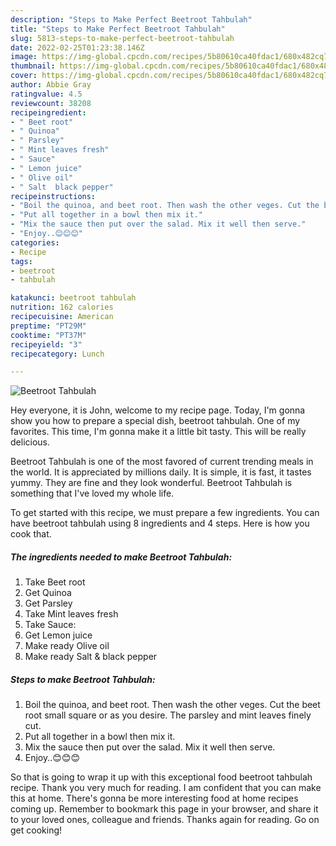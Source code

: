 ```yaml
---
description: "Steps to Make Perfect Beetroot Tahbulah"
title: "Steps to Make Perfect Beetroot Tahbulah"
slug: 5813-steps-to-make-perfect-beetroot-tahbulah
date: 2022-02-25T01:23:38.146Z
image: https://img-global.cpcdn.com/recipes/5b80610ca40fdac1/680x482cq70/beetroot-tahbulah-recipe-main-photo.jpg
thumbnail: https://img-global.cpcdn.com/recipes/5b80610ca40fdac1/680x482cq70/beetroot-tahbulah-recipe-main-photo.jpg
cover: https://img-global.cpcdn.com/recipes/5b80610ca40fdac1/680x482cq70/beetroot-tahbulah-recipe-main-photo.jpg
author: Abbie Gray
ratingvalue: 4.5
reviewcount: 38208
recipeingredient:
- " Beet root"
- " Quinoa"
- " Parsley"
- " Mint leaves fresh"
- " Sauce"
- " Lemon juice"
- " Olive oil"
- " Salt  black pepper"
recipeinstructions:
- "Boil the quinoa, and beet root. Then wash the other veges. Cut the beet root small square or as you desire. The parsley and mint leaves finely cut."
- "Put all together in a bowl then mix it."
- "Mix the sauce then put over the salad. Mix it well then serve."
- "Enjoy..😊😊😊"
categories:
- Recipe
tags:
- beetroot
- tahbulah

katakunci: beetroot tahbulah 
nutrition: 162 calories
recipecuisine: American
preptime: "PT29M"
cooktime: "PT37M"
recipeyield: "3"
recipecategory: Lunch

---
```



![Beetroot Tahbulah](https://img-global.cpcdn.com/recipes/5b80610ca40fdac1/680x482cq70/beetroot-tahbulah-recipe-main-photo.jpg)

Hey everyone, it is John, welcome to my recipe page. Today, I'm gonna show you how to prepare a special dish, beetroot tahbulah. One of my favorites. This time, I'm gonna make it a little bit tasty. This will be really delicious.



Beetroot Tahbulah is one of the most favored of current trending meals in the world. It is appreciated by millions daily. It is simple, it is fast, it tastes yummy. They are fine and they look wonderful. Beetroot Tahbulah is something that I've loved my whole life.


To get started with this recipe, we must prepare a few ingredients. You can have beetroot tahbulah using 8 ingredients and 4 steps. Here is how you cook that.

<!--inarticleads1-->

##### The ingredients needed to make Beetroot Tahbulah:

1. Take  Beet root
1. Get  Quinoa
1. Get  Parsley
1. Take  Mint leaves fresh
1. Take  Sauce:
1. Get  Lemon juice
1. Make ready  Olive oil
1. Make ready  Salt &amp; black pepper




<!--inarticleads2-->

##### Steps to make Beetroot Tahbulah:

1. Boil the quinoa, and beet root. Then wash the other veges. Cut the beet root small square or as you desire. The parsley and mint leaves finely cut.
1. Put all together in a bowl then mix it.
1. Mix the sauce then put over the salad. Mix it well then serve.
1. Enjoy..😊😊😊




So that is going to wrap it up with this exceptional food beetroot tahbulah recipe. Thank you very much for reading. I am confident that you can make this at home. There's gonna be more interesting food at home recipes coming up. Remember to bookmark this page in your browser, and share it to your loved ones, colleague and friends. Thanks again for reading. Go on get cooking!
